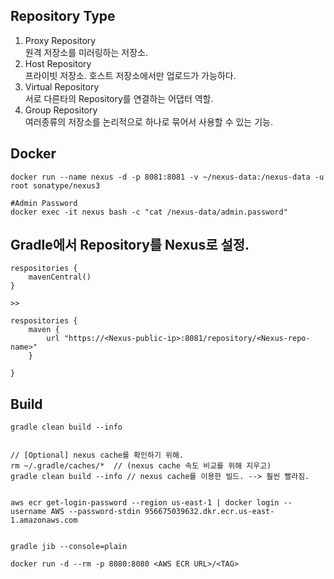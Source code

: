 ## Repository Type 

1. Proxy Repository  
 원격 저장소를 미러링하는 저장소. 
2. Host Repository   
 프라이빗 저장소. 호스트 저장소에서만 업로드가 가능하다. 
3. Virtual Repository  
 서로 다른타의 Repository를 연결하는 어댑터 역할. 
4. Group Repository   
 여러종류의 저장소를 논리적으로 하나로 묶어서 사용할 수 있는 기능. 

## Docker 

```
docker run --name nexus -d -p 8081:8081 -v ~/nexus-data:/nexus-data -u root sonatype/nexus3

#Admin Password
docker exec -it nexus bash -c "cat /nexus-data/admin.password"
```

## Gradle에서 Repository를 Nexus로 설정.

```
respositories {
    mavenCentral()
}

>> 

respositories {
    maven {
        url "https://<Nexus-public-ip>:8081/repository/<Nexus-repo-name>"
    }

}
```

## Build

```
gradle clean build --info


// [Optional] nexus cache를 확인하기 위해. 
rm ~/.gradle/caches/*  // (nexus cache 속도 비교를 위해 지우고)
gradle clean build --info // nexus cache를 이용한 빌드. --> 훨씬 빨라짐. 


aws ecr get-login-password --region us-east-1 | docker login --username AWS --password-stdin 956675039632.dkr.ecr.us-east-1.amazonaws.com


gradle jib --console=plain

docker run -d --rm -p 8080:8080 <AWS ECR URL>/<TAG> 

```

